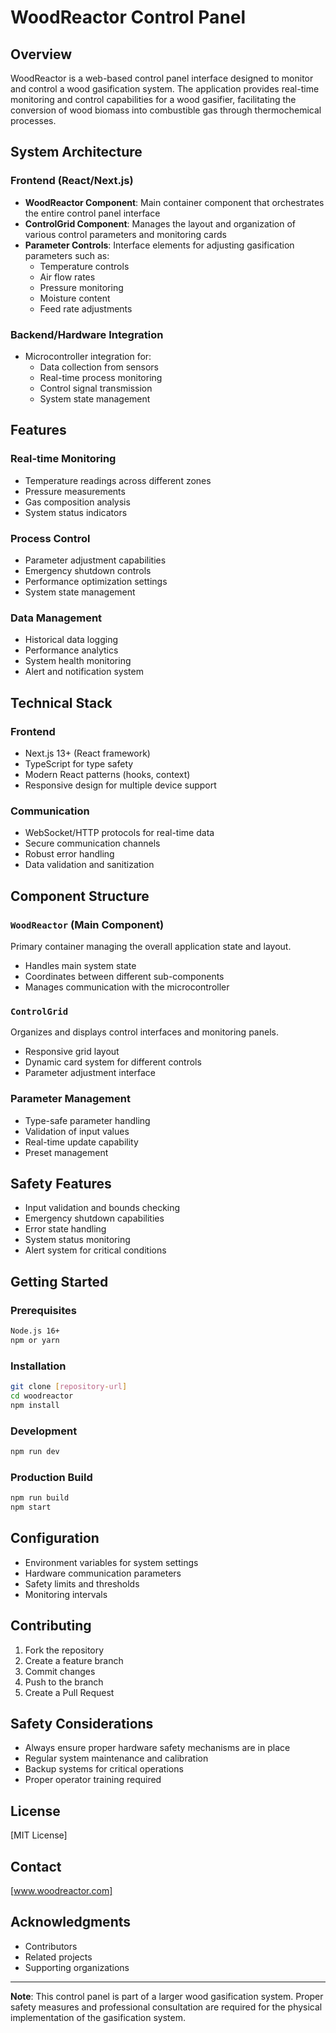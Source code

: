 # WoodReactor Control Panel

## Overview
WoodReactor is a web-based control panel interface designed to monitor and control a wood gasification system. The application provides real-time monitoring and control capabilities for a wood gasifier, facilitating the conversion of wood biomass into combustible gas through thermochemical processes.

## System Architecture

### Frontend (React/Next.js)
- **WoodReactor Component**: Main container component that orchestrates the entire control panel interface
- **ControlGrid Component**: Manages the layout and organization of various control parameters and monitoring cards
- **Parameter Controls**: Interface elements for adjusting gasification parameters such as:
  - Temperature controls
  - Air flow rates
  - Pressure monitoring
  - Moisture content
  - Feed rate adjustments

### Backend/Hardware Integration
- Microcontroller integration for:
  - Data collection from sensors
  - Real-time process monitoring
  - Control signal transmission
  - System state management

## Features

### Real-time Monitoring
- Temperature readings across different zones
- Pressure measurements
- Gas composition analysis
- System status indicators

### Process Control
- Parameter adjustment capabilities
- Emergency shutdown controls
- Performance optimization settings
- System state management

### Data Management
- Historical data logging
- Performance analytics
- System health monitoring
- Alert and notification system

## Technical Stack

### Frontend
- Next.js 13+ (React framework)
- TypeScript for type safety
- Modern React patterns (hooks, context)
- Responsive design for multiple device support

### Communication
- WebSocket/HTTP protocols for real-time data
- Secure communication channels
- Robust error handling
- Data validation and sanitization

## Component Structure

### `WoodReactor` (Main Component)
Primary container managing the overall application state and layout.
- Handles main system state
- Coordinates between different sub-components
- Manages communication with the microcontroller

### `ControlGrid`
Organizes and displays control interfaces and monitoring panels.
- Responsive grid layout
- Dynamic card system for different controls
- Parameter adjustment interface

### Parameter Management
- Type-safe parameter handling
- Validation of input values
- Real-time update capability
- Preset management

## Safety Features
- Input validation and bounds checking
- Emergency shutdown capabilities
- Error state handling
- System status monitoring
- Alert system for critical conditions

## Getting Started

### Prerequisites
```bash
Node.js 16+
npm or yarn
```

### Installation
```bash
git clone [repository-url]
cd woodreactor
npm install
```

### Development
```bash
npm run dev
```

### Production Build
```bash
npm run build
npm start
```

## Configuration
- Environment variables for system settings
- Hardware communication parameters
- Safety limits and thresholds
- Monitoring intervals

## Contributing
1. Fork the repository
2. Create a feature branch
3. Commit changes
4. Push to the branch
5. Create a Pull Request

## Safety Considerations
- Always ensure proper hardware safety mechanisms are in place
- Regular system maintenance and calibration
- Backup systems for critical operations
- Proper operator training required

## License
[MIT License]

## Contact
[www.woodreactor.com]

## Acknowledgments
- Contributors
- Related projects
- Supporting organizations

---

**Note**: This control panel is part of a larger wood gasification system. Proper safety measures and professional consultation are required for the physical implementation of the gasification system.
```
